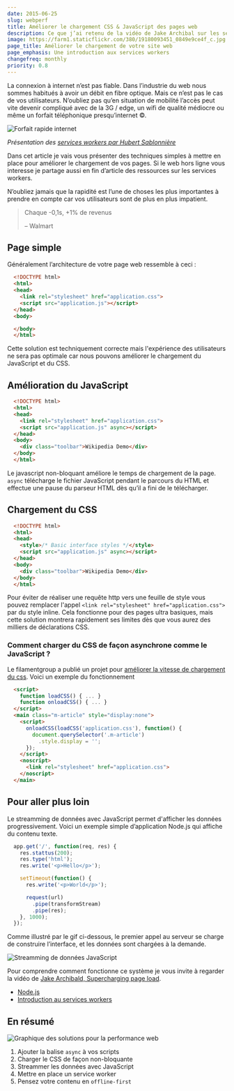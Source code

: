 ```yaml
---
date: 2015-06-25
slug: webperf
title: Améliorer le chargement CSS & JavaScript des pages web
description: Ce que j’ai retenu de la vidéo de Jake Archibal sur les services workers et l’avenir du chargement des pages web
image: https://farm1.staticflickr.com/380/19180093451_0849e9ce4f_c.jpg
page_title: Améliorer le chargement de votre site web
page_emphasis: Une introduction aux services workers
changefreq: monthly
priority: 0.8
---
```


La connexion à internet n’est pas fiable. Dans l’industrie du web nous sommes habitués à avoir un débit en fibre optique. Mais ce n’est pas le cas de vos utilisateurs. N’oubliez pas qu’en situation de mobilité l’accès peut vite devenir compliqué avec de la 3G / edge, un wifi de qualité médiocre ou même un forfait téléphonique presqu’internet ©.

![Forfait rapide internet](https://farm1.staticflickr.com/514/18529586753_6207aa5c6f_c.jpg)

_Présentation des [services workers par Hubert Sablonnière](https://www.parleys.com/tutorial/la-revolution-hors-ligne-du-web-arrive-avec-les-service-workers)_

Dans cet article je vais vous présenter des techniques simples à mettre en place pour améliorer le chargement de vos pages. Si le web hors ligne vous interesse je partage aussi en fin d’article des ressources sur les services workers.

N’oubliez jamais que la rapidité est l’une de choses les plus importantes à prendre en compte car vos utilisateurs sont de plus en plus impatient.

> Chaque -0,1s, +1% de revenus
>
> – Walmart

## Page simple

Généralement l’architecture de votre page web ressemble à ceci :

~~~ html
  <!DOCTYPE html>
  <html>
  <head>
    <link rel="stylesheet" href="application.css">
    <script src="application.js"></script>
  </head>
  <body>

  </body>
  </html>
~~~

Cette solution est techniquement correcte mais l'expérience des utilisateurs ne sera pas optimale car nous pouvons améliorer le chargement du JavaScript et du CSS.

## Amélioration du JavaScript

~~~ html
  <!DOCTYPE html>
  <html>
  <head>
    <link rel="stylesheet" href="application.css">
    <script src="application.js" async></script>
  </head>
  <body>
    <div class="toolbar">Wikipedia Demo</div>
  </body>
  </html>
~~~

Le javascript non-bloquant améliore le temps de chargement de la page. `async` télécharge le fichier JavaScript pendant le parcours du HTML et effectue une pause du parseur HTML dès qu’il a fini de le télécharger.

## Chargement du CSS

~~~ html
  <!DOCTYPE html>
  <html>
  <head>
    <style>/* Basic interface styles */</style>
    <script src="application.js" async></script>
  </head>
  <body>
    <div class="toolbar">Wikipedia Demo</div>
  </body>
  </html>
~~~

Pour éviter de réaliser une requête http vers une feuille de style vous pouvez remplacer l'appel `<link rel="stylesheet" href="application.css">` par du style inline. Cela fonctionne pour des pages ultra basiques, mais cette solution montrera rapidement ses limites dès que vous aurez des milliers de déclarations CSS.

### Comment charger du CSS de façon asynchrone comme le JavaScript ?

Le filamentgroup a publié un projet pour [améliorer la vitesse de chargement du css](https://github.com/filamentgroup/loadCSS). Voici un exemple du fonctionnement

~~~ html
  <script>
    function loadCSS() { ... }
    function onloadCSS() { ... }
  </script>
  <main class="m-article" style="display:none">
    <script>
      onloadCSS(loadCSS('application.css'), function() {
        document.querySelector('.m-article')
          .style.display = '';
      });
    </script>
    <noscript>
      <link rel="stylesheet" href="application.css">
    </noscript>
  </main>
~~~


## Pour aller plus loin

Le streamming de données avec JavaScript permet d'afficher les données progressivement. Voici un exemple simple d’application Node.js qui affiche du contenu texte.

~~~ javascript
  app.get('/', function(req, res) {
    res.stattus(200);
    res.type('html');
    res.write('<p>Hello</p>');

    setTimeout(function() {
      res.write('<p>World</p>');

      request(url)
        .pipe(transformStream)
        .pipe(res);
    }, 1000);
  });
~~~

Comme illustré par le gif ci-dessous, le premier appel au serveur se charge de construire l’interface, et les données sont chargées à la demande.

![Streamming de données JavaScript](https://farm1.staticflickr.com/538/19153693491_9e1a1333f4_o.gif)

Pour comprendre comment fonctionne ce système je vous invite à regarder la vidéo de [Jake Archibald, Supercharging page load](https://www.youtube.com/watch?v=d5_6yHixpsQ).

- [Node.js](https://nodejs.org/)
- [Introduction au services workers](http://www.html5rocks.com/en/tutorials/service-worker/introduction/)

## En résumé

![Graphique des solutions pour la performance web](https://farm1.staticflickr.com/380/19180093451_0849e9ce4f_c.jpg)

1. Ajouter la balise `async` à vos scripts
2. Charger le CSS de façon non-bloquante
3. Streammer les données avec JavaScript
4. Mettre en place un service worker
5. Pensez votre contenu en `offline-first`
